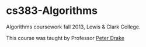 cs383-Algorithms
================

Algorithms coursework fall 2013, Lewis &amp; Clark College. 

This course was taught by Professor [Peter Drake](https://sites.google.com/a/lclark.edu/drake/)
